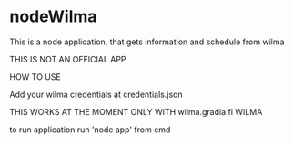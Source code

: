 # nodeWilma
This is a node application, that gets information and schedule from wilma

THIS IS NOT AN OFFICIAL APP

HOW TO USE

Add your wilma credentials at credentials.json

THIS WORKS AT THE MOMENT ONLY WITH wilma.gradia.fi WILMA

to run application run 'node app' from cmd

